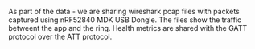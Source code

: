 As part of the data - we are sharing wireshark pcap files with packets captured using nRF52840 MDK USB Dongle. The files show the traffic betweent the app and the ring. 
Health metrics are shared with the GATT protocol over the ATT protocol. 
